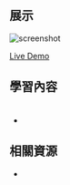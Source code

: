 # 


## 展示

![screenshot](/screenshot.jpg)

[Live Demo]()

## 學習內容

### 

```js

```

- 

## 相關資源

- []()